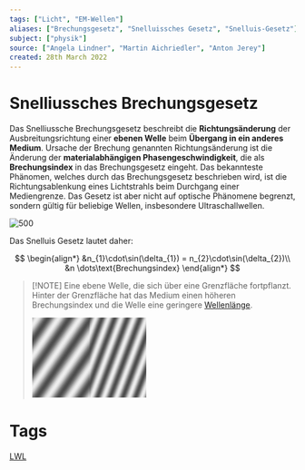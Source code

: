 ```yaml
---
tags: ["Licht", "EM-Wellen"]
aliases: ["Brechungsgesetz", "Snelluissches Gesetz", "Snelluis-Gesetz"]
subject: ["physik"]
source: ["Angela Lindner", "Martin Aichriedler", "Anton Jerey"]
created: 28th March 2022
---
```


# Snelliussches Brechungsgesetz

Das Snelliussche Brechungsgesetz beschreibt die **Richtungsänderung** der Ausbreitungsrichtung einer **ebenen Welle** beim **Übergang in ein anderes Medium**. Ursache der Brechung genannten Richtungsänderung ist die Änderung der **materialabhängigen Phasengeschwindigkeit**, die als **Brechungsindex** in das Brechungsgesetz eingeht. Das bekannteste Phänomen, welches durch das Brechungsgesetz beschrieben wird, ist die Richtungsablenkung eines Lichtstrahls beim Durchgang einer Mediengrenze. Das Gesetz ist aber nicht auf optische Phänomene begrenzt, sondern gültig für beliebige Wellen, insbesondere Ultraschallwellen.

![500](snelluisgesetz.png)

Das Snelluis Gesetz lautet daher:

$$
\begin{align*}
	&n_{1}\cdot\sin(\delta_{1}) = n_{2}\cdot\sin(\delta_{2})\\
	&n \dots\text{Brechungsindex}
\end{align*}
$$

> [!NOTE] Eine ebene Welle, die sich über eine Grenzfläche fortpflanzt. Hinter der Grenzfläche hat das Medium einen höheren Brechungsindex und die Welle eine geringere [Wellenlänge](https://de.wikipedia.org/wiki/Wellenl%C3%A4nge "Wellenlänge").
> 
> ![Wave_refraction](../HF-Technik/assets/Wave_refraction.gif)

# Tags

[LWL](../HF-Technik/Lichtwellenleiter.md)
